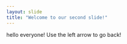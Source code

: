 ```yaml
---
layout: slide
title: "Welcome to our second slide!"
---
```

hello everyone!
Use the left arrow to go back!
